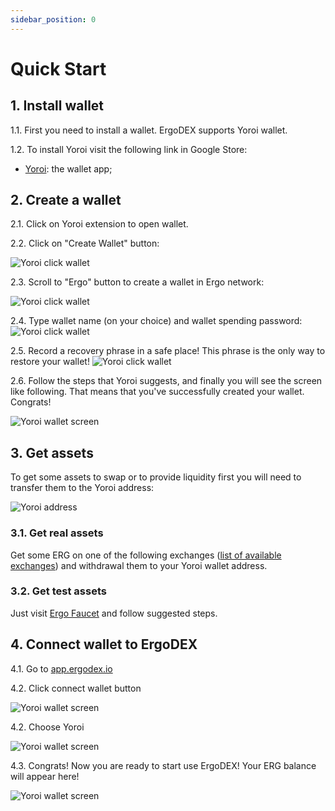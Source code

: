 ```yaml
---
sidebar_position: 0
---
```


# Quick Start

## 1. Install wallet
1.1. First you need to install a wallet. ErgoDEX supports Yoroi wallet.

1.2. To install Yoroi visit the following link in Google Store:
- [Yoroi](https://chrome.google.com/webstore/detail/yoroi/ffnbelfdoeiohenkjibnmadjiehjhajb?hl=en): the wallet app;

## 2. Create a wallet

2.1. Click on Yoroi extension to open wallet.

2.2. Click on "Create Wallet" button:

![Yoroi click wallet](/img/user-guides/quick-start/2.png)

2.3. Scroll to "Ergo" button to create a wallet in Ergo network:

![Yoroi click wallet](/img/user-guides/quick-start/3.png)

2.4. Type wallet name (on your choice) and wallet spending password:
![Yoroi click wallet](/img/user-guides/quick-start/4.png)

2.5. Record a recovery phrase in a safe place! This phrase is the only way to restore your wallet!
![Yoroi click wallet](/img/user-guides/quick-start/5.png)

2.6. Follow the steps that Yoroi suggests, and finally you will see the screen like following. That means that you've 
successfully created your wallet. Congrats!

![Yoroi wallet screen](/img/user-guides/quick-start/6.png)

## 3. Get assets

To get some assets to swap or to provide liquidity first you will need to transfer them to the Yoroi address:

![Yoroi address](/img/user-guides/quick-start/7.png)

### 3.1. Get real assets

Get some ERG on one of the following exchanges ([list of available exchanges](https://ergoplatform.org/en/exchanges/)) and
  withdrawal them to your Yoroi wallet address.

### 3.2. Get test assets
Just visit [Ergo Faucet](https://ergofaucet.org/) and follow suggested steps.

## 4. Connect wallet to ErgoDEX

4.1. Go to [app.ergodex.io](https://app.ergodex.io)

4.2. Click connect wallet button

![Yoroi wallet screen](/img/user-guides/quick-start/8.png)

4.2. Choose Yoroi

![Yoroi wallet screen](/img/user-guides/quick-start/9.png)

4.3. Congrats! Now you are ready to start use ErgoDEX! Your ERG balance will appear here!

![Yoroi wallet screen](/img/user-guides/quick-start/10.png)

